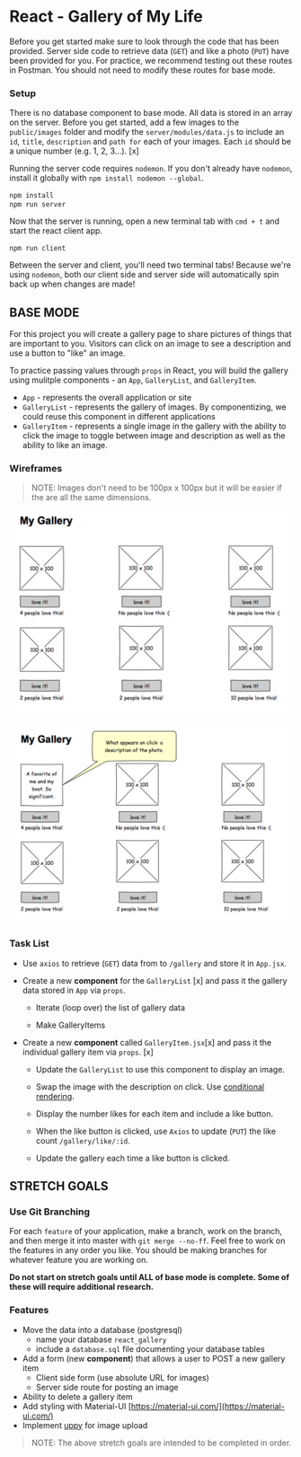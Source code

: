 # React - Gallery of My Life

Before you get started make sure to look through the code that has been provided. Server side code to retrieve data (`GET`) and like a photo (`PUT`) have been provided for you. For practice, we recommend testing out these routes in Postman. You should not need to modify these routes for base mode.

### Setup

There is no database component to base mode. All data is stored in an array on the server. Before you get started, add a few images to the `public/images` folder and modify the `server/modules/data.js` to include an `id`, `title`, `description` and `path for` each of your images. Each `id` should be a unique number (e.g. 1, 2, 3...).
[x]

Running the server code requires `nodemon`. If you don't already have `nodemon`, install it globally with `npm install nodemon --global`.

```
npm install
npm run server
```

Now that the server is running, open a new terminal tab with `cmd + t` and start the react client app.

```
npm run client
```

Between the server and client, you'll need two terminal tabs! Because we're using `nodemon`, both our client side and server side will automatically spin back up when changes are made!

## BASE MODE

For this project you will create a gallery page to share pictures of things that are important to you. Visitors can click on an image to see a description and use a button to "like" an image. 

To practice passing values through `props` in React, you will build the gallery using mulitple components - an `App`, `GalleryList`, and `GalleryItem`.

- `App` - represents the overall application or site 
- `GalleryList` - represents the gallery of images. By componentizing, we could reuse this component in different applications
- `GalleryItem` - represents a single image in the gallery with the ability to click the image to toggle between image and description as well as the ability to like an image.

### Wireframes

> NOTE: Images don't need to be 100px x 100px but it will be easier if the are all the same dimensions.

![mockup one](wireframes/first-mockup.png)

![mockup two](wireframes/second-mockup.png)

### Task List
- Use `axios` to retrieve (`GET`) data from to `/gallery` and store it in `App.jsx`.

- Create a new **component** for the `GalleryList`
[x]
 and pass it the gallery data stored in `App` via `props`.
    - Iterate (loop over) the list of gallery data







 


    - Make GalleryItems
- Create a new **component** called `GalleryItem.jsx`[x]
 and pass it the individual gallery item via `props`. [x]


    - Update the `GalleryList` to use this component to display an image.



    
    - Swap the image with the description on click. Use [conditional rendering](https://reactjs.org/docs/conditional-rendering.html).
    - Display the number likes for each item and include a like button.
    - When the like button is clicked, use `Axios` to update (`PUT`) the like count `/gallery/like/:id`.
    - Update the gallery each time a like button is clicked.



## STRETCH GOALS

### Use Git Branching

For each `feature` of your application, make a branch, work on the branch, and then merge it into master with `git merge --no-ff`. Feel free to work on the features in any order you like. You should be making branches for whatever feature you are working on.

**Do not start on stretch goals until ALL of base mode is complete. Some of these will require additional research.**

### Features

- Move the data into a database (postgresql)
    - name your database `react_gallery`
    - include a `database.sql` file documenting your database tables
- Add a form (new **component**) that allows a user to POST a new gallery item
  - Client side form (use absolute URL for images)
  - Server side route for posting an image
- Ability to delete a gallery item
- Add styling with Material-UI [https://material-ui.com/](https://material-ui.com/)
- Implement [uppy](https://uppy.io/) for image upload 

> NOTE: The above stretch goals are intended to be completed in order.

